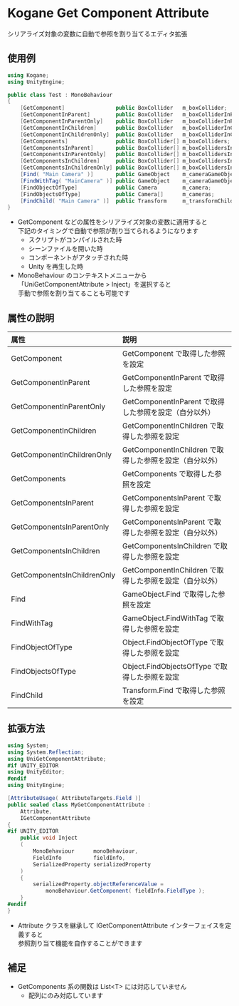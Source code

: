 ﻿# Kogane Get Component Attribute

シリアライズ対象の変数に自動で参照を割り当てるエディタ拡張

## 使用例

```cs
using Kogane;
using UnityEngine;

public class Test : MonoBehaviour
{
    [GetComponent]                public BoxCollider   m_boxCollider;
    [GetComponentInParent]        public BoxCollider   m_boxColliderInParent;
    [GetComponentInParentOnly]    public BoxCollider   m_boxColliderInParentOnly;
    [GetComponentInChildren]      public BoxCollider   m_boxColliderInChildren;
    [GetComponentInChildrenOnly]  public BoxCollider   m_boxColliderInChildrenOnly;
    [GetComponents]               public BoxCollider[] m_boxColliders;
    [GetComponentsInParent]       public BoxCollider[] m_boxCollidersInParent;
    [GetComponentsInParentOnly]   public BoxCollider[] m_boxCollidersInParentOnly;
    [GetComponentsInChildren]     public BoxCollider[] m_boxCollidersInChildren;
    [GetComponentsInChildrenOnly] public BoxCollider[] m_boxCollidersInChildrenOnly;
    [Find( "Main Camera" )]       public GameObject    m_cameraGameObject;
    [FindWithTag( "MainCamera" )] public GameObject    m_cameraGameObjectWithTag;
    [FindObjectOfType]            public Camera        m_camera;
    [FindObjectsOfType]           public Camera[]      m_cameras;
    [FindChild( "Main Camera" )]  public Transform     m_transformChild;
}
```

* GetComponent などの属性をシリアライズ対象の変数に適用すると  
  下記のタイミングで自動で参照が割り当てられるようになります
    * スクリプトがコンパイルされた時
    * シーンファイルを開いた時
    * コンポーネントがアタッチされた時
    * Unity を再生した時
* MonoBehaviour のコンテキストメニューから「UniGetComponentAttribute > Inject」を選択すると  
  手動で参照を割り当てることも可能です

## 属性の説明

|属性|説明|
|:--|:--|
|GetComponent|GetComponent で取得した参照を設定|
|GetComponentInParent|GetComponentInParent で取得した参照を設定|
|GetComponentInParentOnly|GetComponentInParent で取得した参照を設定（自分以外）|
|GetComponentInChildren|GetComponentInChildren で取得した参照を設定|
|GetComponentInChildrenOnly|GetComponentInChildren で取得した参照を設定（自分以外）|
|GetComponents|GetComponents で取得した参照を設定|
|GetComponentsInParent|GetComponentsInParent で取得した参照を設定|
|GetComponentsInParentOnly|GetComponentsInParent で取得した参照を設定（自分以外）|
|GetComponentsInChildren|GetComponentsInChildren で取得した参照を設定|
|GetComponentsInChildrenOnly|GetComponentInChildren で取得した参照を設定（自分以外）|
|Find|GameObject.Find で取得した参照を設定|
|FindWithTag|GameObject.FindWithTag で取得した参照を設定|
|FindObjectOfType|Object.FindObjectOfType で取得した参照を設定|
|FindObjectsOfType|Object.FindObjectsOfType で取得した参照を設定|
|FindChild|Transform.Find で取得した参照を設定|

## 拡張方法

```cs
using System;
using System.Reflection;
using UniGetComponentAttribute;
#if UNITY_EDITOR
using UnityEditor;
#endif
using UnityEngine;

[AttributeUsage( AttributeTargets.Field )]
public sealed class MyGetComponentAttribute :
    Attribute,
    IGetComponentAttribute
{
#if UNITY_EDITOR
    public void Inject
    (
        MonoBehaviour      monoBehaviour,
        FieldInfo          fieldInfo,
        SerializedProperty serializedProperty
    )
    {
        serializedProperty.objectReferenceValue =
            monoBehaviour.GetComponent( fieldInfo.FieldType );
    }
#endif
}
```

* Attribute クラスを継承して IGetComponentAttribute インターフェイスを定義すると  
  参照割り当て機能を自作することができます

## 補足

* GetComponents 系の関数は List&lt;T&gt; には対応していません
    * 配列にのみ対応しています  